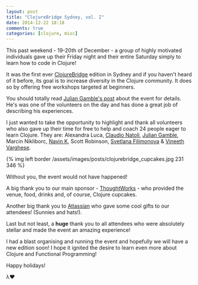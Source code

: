 ```yaml
---
layout: post
title: "ClojureBridge Sydney, vol. I"
date: 2014-12-22 18:18
comments: true
categories: [clojure, misc]
---
```


This past weekend - 19-20th of December - a group of highly motivated individuals gave up their Friday night and their entire Saturday simply to learn how to code in Clojure!

It was the first ever [ClojureBridge](http://www.clojurebridge.org/) edition in Sydney and if you haven't heard of it before, its goal is to increase diversity in the Clojure community. It does so by offering free workshops targeted at beginners.

You should totally read [Julian Gamble's post](http://juliangamble.com/blog/2014/12/20/why-clojurebridge-is-awesome/) about the event for details. He's was one of the volunteers on the day and has done a great job of describing his experiences.

I just wanted to take the opportunity to highlight and thank all volunteers who also gave up their time for free to help and coach 24 people eager to learn Clojure. They are: Alexandra Luca, [Claudio Natoli](https://twitter.com/claudionatoli), [Julian Gamble](https://twitter.com/juliansgamble), Marcin Nikliborc, [Navin K](https://twitter.com/novemberkilo), Scott Robinson, [Svetlana Filimonova](https://twitter.com/svetixbot) & [Vineeth Varghese](https://twitter.com/vineethvarghese).

{% img left border /assets/images/posts/clojurebridge_cupcakes.jpg 231 346 %}

Without you, the event would not have happened!

A big thank you to our main sponsor - [ThoughtWorks](http://www.thoughtworks.com/) - who provided the venue, food, drinks and, of course, Clojure cupcakes.



Another big thank you to [Atlassian](https://www.atlassian.com/) who gave some cool gifts to our attendees! (Sunnies and hats!).

Last but not least, a **huge** thank you to all attendees who were absolutely stellar and made the event an amazing experience!

I had a blast organising and running the event and hopefully we will have a new edition soon! I hope it ignited the desire to learn even more about Clojure and Functional Programming!

Happy holidays!

λ♥